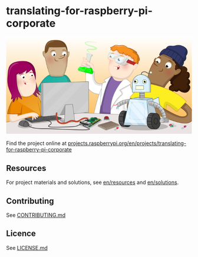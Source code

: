# translating-for-raspberry-pi-corporate

![translating-for-raspberry-pi-corporate](banner.png)

Find the project online at [projects.raspberrypi.org/en/projects/translating-for-raspberry-pi-corporate](https://projects.raspberrypi.org/en/projects/translating-for-raspberry-pi-corporate)

## Resources
For project materials and solutions, see [en/resources](https://github.com/raspberrypilearning/translating-for-raspberry-pi-corporate/tree/master/en/resources) and [en/solutions](https://github.com/raspberrypilearning/translating-for-raspberry-pi-corporate/tree/master/en/solutions).

## Contributing
See [CONTRIBUTING.md](CONTRIBUTING.md)

## Licence
 See [LICENSE.md](LICENSE.md)